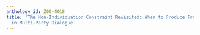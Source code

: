```yaml
---
anthology_id: Z09-4018
title: 'The Non-Individuation Constraint Revisited: When to Produce Free Choice Items
  in Multi-Party Dialogue'
---
```

